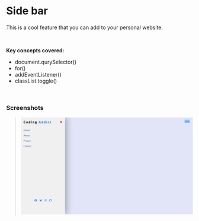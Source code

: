 # Side bar
This is a cool feature that you can add to your personal website.

<br>

**Key concepts covered:**
* document.qurySelector()
* for()
* addEventListener()
* classList.toggle()

<br>

### Screenshots
> ![Side Bar Screenshot](./assets/images/screenshot.png)